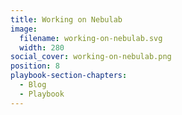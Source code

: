 ```yaml
---
title: Working on Nebulab
image:
  filename: working-on-nebulab.svg
  width: 280
social_cover: working-on-nebulab.png
position: 8
playbook-section-chapters:
  - Blog
  - Playbook
---
```

